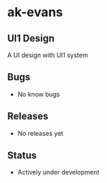 # ak-evans

## UI1 Design
A UI design with UI1 system

## Bugs

- No know bugs 

## Releases

- No releases yet

## Status
- Actively under development